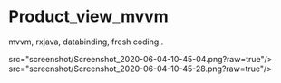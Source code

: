 # Product_view_mvvm
mvvm, rxjava, databinding, fresh coding..


src="screenshot/Screenshot_2020-06-04-10-45-04.png?raw=true"/>
src="screenshot/Screenshot_2020-06-04-10-45-28.png?raw=true"/>
